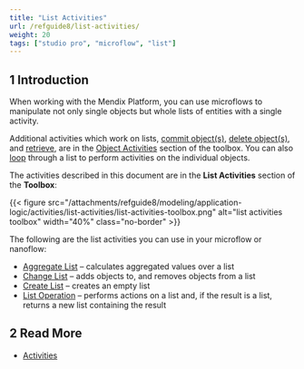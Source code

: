 ```yaml
---
title: "List Activities"
url: /refguide8/list-activities/
weight: 20
tags: ["studio pro", "microflow", "list"]
---
```


## 1 Introduction

When working with the Mendix Platform, you can use microflows to manipulate not only single objects but whole lists of entities with a single activity.

Additional activities which work on lists, [commit object(s)](/refguide8/committing-objects/), [delete object(s)](/refguide8/deleting-objects/), and [retrieve](/refguide8/retrieve/), are in the [Object Activities](/refguide8/object-activities/) section of the toolbox. You can also [loop](/refguide8/loop/) through a list to perform activities on the individual objects.

The activities described in this document are in the **List Activities** section of the **Toolbox**:

{{< figure src="/attachments/refguide8/modeling/application-logic/activities/list-activities/list-activities-toolbox.png" alt="list activities toolbox"   width="40%"  class="no-border" >}}

The following are the list activities you can use in your microflow or nanoflow:

* [Aggregate List](/refguide8/aggregate-list/) – calculates aggregated values over a list
* [Change List](/refguide8/change-list/) – adds objects to, and removes objects from a list
* [Create List](/refguide8/create-list/) – creates an empty list
* [List Operation](/refguide8/list-operation/) – performs actions on a list and, if the result is a list, returns a new list containing the result

## 2 Read More

* [Activities](/refguide8/activities/)
